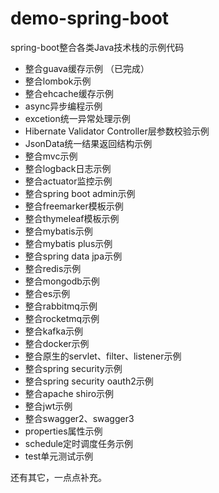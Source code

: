 # demo-spring-boot
spring-boot整合各类Java技术栈的示例代码

+ 整合guava缓存示例 （已完成）
+ 整合lombok示例
+ 整合ehcache缓存示例
+ async异步编程示例
+ excetion统一异常处理示例
+ Hibernate Validator Controller层参数校验示例
+ JsonData统一结果返回结构示例
+ 整合mvc示例
+ 整合logback日志示例
+ 整合actuator监控示例
+ 整合spring boot admin示例
+ 整合freemarker模板示例
+ 整合thymeleaf模板示例
+ 整合mybatis示例
+ 整合mybatis plus示例
+ 整合spring data jpa示例
+ 整合redis示例
+ 整合mongodb示例
+ 整合es示例
+ 整合rabbitmq示例
+ 整合rocketmq示例
+ 整合kafka示例
+ 整合docker示例
+ 整合原生的servlet、filter、listener示例
+ 整合spring security示例
+ 整合spring security oauth2示例
+ 整合apache shiro示例
+ 整合jwt示例
+ 整合swagger2、swagger3
+ properties属性示例
+ schedule定时调度任务示例
+ test单元测试示例

还有其它，一点点补充。
